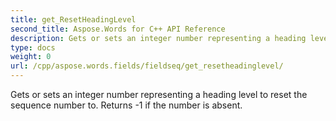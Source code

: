 ```yaml
---
title: get_ResetHeadingLevel
second_title: Aspose.Words for C++ API Reference
description: Gets or sets an integer number representing a heading level to reset the sequence number to. Returns -1 if the number is absent. 
type: docs
weight: 0
url: /cpp/aspose.words.fields/fieldseq/get_resetheadinglevel/
---
```


Gets or sets an integer number representing a heading level to reset the sequence number to. Returns -1 if the number is absent. 

